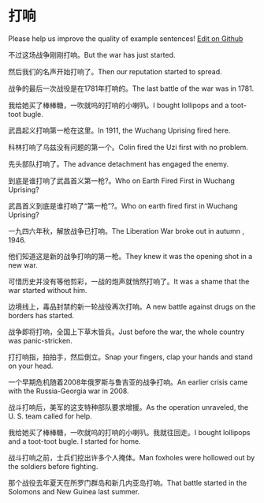 # 打响

Please help us improve the quality of example sentences! [Edit on Github](https://github.com/jiyushe/jiyu-example-sentence-source/blob/main/chinese/daxiang_2.md)

<p><span class="chinese">不过这场战争刚刚打响。</span><span class="english">But the war has just started.</span></p>

<p><span class="chinese">然后我们的名声开始打响了。</span><span class="english">Then our reputation started to spread.</span></p>

<p><span class="chinese">战争的最后一次战役是在1781年打响的。</span><span class="english">The last battle of the war was in 1781.</span></p>

<p><span class="chinese">我给她买了棒棒糖，一吹就呜的打响的小喇叭。</span><span class="english">I bought lollipops and a toot-toot bugle.</span></p>

<p><span class="chinese">武昌起义打响第一枪在这里。</span><span class="english">In 1911, the Wuchang Uprising fired here.</span></p>

<p><span class="chinese">科林打响了乌兹没有问题的第一个。</span><span class="english">Colin fired the Uzi first with no problem.</span></p>

<p><span class="chinese">先头部队打响了。</span><span class="english">The advance detachment has engaged the enemy.</span></p>

<p><span class="chinese">到底是谁打响了武昌首义第一枪?。</span><span class="english">Who on Earth Fired First in Wuchang Uprising?</span></p>

<p><span class="chinese">武昌首义到底是谁打响了“第一枪”?。</span><span class="english">Who on earth fired first in Wuchang Uprising?</span></p>

<p><span class="chinese">一九四六年秋，解放战争已打响。</span><span class="english">The Liberation War broke out in autumn , 1946.</span></p>

<p><span class="chinese">他们知道这是新的战争打响的第一枪。</span><span class="english">They knew it was the opening shot in a new war.</span></p>

<p><span class="chinese">可惜历史并没有等他剪彩，一战的炮声就悄然打响了。</span><span class="english">It was a shame that the war started without him.</span></p>

<p><span class="chinese">边境线上，毒品封禁的新一轮战役再次打响。</span><span class="english">A new battle against drugs on the borders has started.</span></p>

<p><span class="chinese">战争即将打响，全国上下草木皆兵。</span><span class="english">Just before the war, the whole country was panic-stricken.</span></p>

<p><span class="chinese">打打响指，拍拍手，然后倒立。</span><span class="english">Snap your fingers, clap your hands and stand on your head.</span></p>

<p><span class="chinese">一个早期危机随着2008年俄罗斯与鲁吉亚的战争打响。</span><span class="english">An earlier crisis came with the Russia-Georgia war in 2008.</span></p>

<p><span class="chinese">战斗打响后，美军的这支特种部队要求增援。</span><span class="english">As the operation unraveled, the U. S. team called for help.</span></p>

<p><span class="chinese">我给她买了棒棒糖，一吹就呜的打响的小喇叭。我就往回走。</span><span class="english">I bought lollipops and a toot-toot bugle. I started for home.</span></p>

<p><span class="chinese">战斗打响之前，士兵们挖出许多个人掩体。</span><span class="english">Man foxholes were hollowed out by the soldiers before fighting.</span></p>

<p><span class="chinese">那个战役去年夏天在所罗门群岛和新几内亚岛打响。</span><span class="english">That battle started in the Solomons and New Guinea last summer.</span></p>

